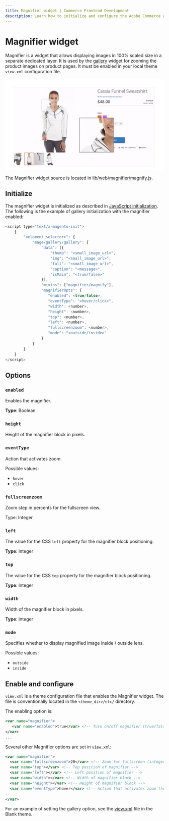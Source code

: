 ```yaml
---
title: Magnifier widget | Commerce Frontend Development
description: Learn how to initialize and configure the Adobe Commerce and Magento Open Source Magnifier widget.
---
```


# Magnifier widget

Magnifier is a widget that allows displaying images in 100% scaled size in a separate dedicated layer.
It is used by the [gallery](gallery.md) widget for zooming the product images on product pages. It must be enabled in your local theme `view.xml` configuration file.

![Magnifier widget](../../_images/javascript/magnifier-widget.png)

The Magnifier widget source is located in [lib/web/magnifier/magnify.js](https://github.com/magento/magento2/blob/2.4/lib/web/magnifier/magnify.js).

## Initialize

The magnifier widget is initialized as described in [JavaScript initialization](../init.md#insert-a-component-in-a-phtml-template).
The following is the example of gallery initialization with the magnifier enabled:

```javascript
<script type="text/x-magento-init">
    {
        "<element_selector>": {
            "mage/gallery/gallery": {
                "data": [{
                    "thumb": "<small_image_url>",
                    "img": "<small_image_url>",
                    "full": "<small_image_url>",
                    "caption": "<message>",
                    "isMain": "<true/false>"
                }],
                "mixins": ["magnifier/magnify"],
                "magnifierOpts": {
                   "enabled": <true/false>,
                   "eventType": "<hover/click>",
                   "width": <number>,
                   "height": <number>,
                   "top": <number>,
                   "left": <number>,
                   "fullscreenzoom": <number>,
                   "mode": "<outside/inside>"
                }
            }
        }
    }
</script>
```

## Options

### `enabled`

Enables the magnifier.

**Type**: Boolean

### `height`

Height of the magnifier block in pixels.

### `eventType`

Action that activates zoom.

Possible values:

*  `hover`
*  `click`

### `fullscreenzoom`

Zoom step in percents for the fullscreen view.

Type: Integer

### `left`

The value for the CSS `left` property for the magnifier block positioning.

**Type**: Integer

### `top`

The value for the CSS `top` property for the magnifier block positioning.

**Type**: Integer

### `width`

Width of the magnifier block in pixels.

**Type**: Integer

### `mode`

Specifies whether to display magnified image inside / outside lens.

Possible values:

*  `outside`
*  `inside`

## Enable and configure

`view.xml` is a theme configuration file that enables the Magnifier widget. The file is conventionally located in the `<theme_dir>/etc/` directory.

The enabling option is:

```xml
<var name="magnifier">
   <var name="enabled">true</var> <!-- Turn on/off magnifier (true/false) -->
</var>
...
```

Several other Magnifier options are set in `view.xml`:

```xml
<var name="magnifier">
  <var name="fullscreenzoom">20</var> <!-- Zoom for fullscreen (integer) -->
  <var name="top"></var> <!-- Top position of magnifier -->
  <var name="left"></var> <!-- Left position of magnifier -->
  <var name="width"></var> <!-- Width of magnifier block -->
  <var name="height"></var> <!-- Height of magnifier block -->
  <var name="eventType">hover</var> <!-- Action that activates zoom (hover/click) -->
...
</var>
```

For an example of setting the gallery option, see the [view.xml](https://github.com/magento/magento2/blob/2.4/app/design/frontend/Magento/blank/etc/view.xml#L225) file in the Blank theme.
